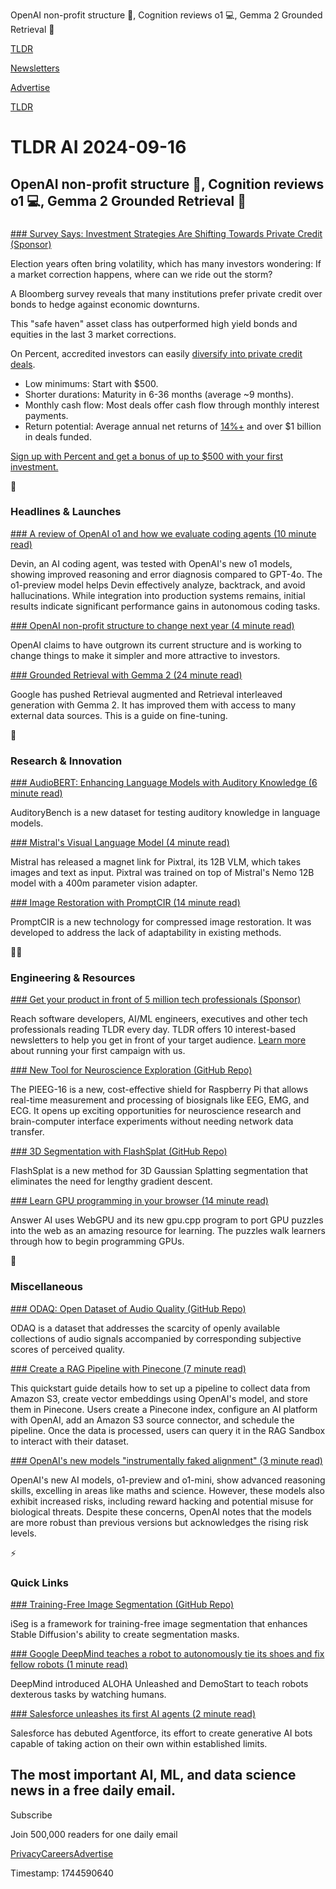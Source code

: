 OpenAI non-profit structure 📃, Cognition reviews o1 💻, Gemma 2 Grounded Retrieval 🤖

[TLDR](/)

[Newsletters](/newsletters)

[Advertise](https://advertise.tldr.tech/)

[TLDR](/)

# TLDR AI 2024-09-16

## OpenAI non-profit structure 📃, Cognition reviews o1 💻, Gemma 2 Grounded Retrieval 🤖

### 

[### Survey Says: Investment Strategies Are Shifting Towards Private Credit (Sponsor)](https://percent.com/?utm_source=tldr&amp;utm_medium=newsletter&amp;utm_campaign=sept2024&amp;utm_content=sept16)

Election years often bring volatility, which has many investors wondering: If a market correction happens, where can we ride out the storm?

A Bloomberg survey reveals that many institutions prefer private credit over bonds to hedge against economic downturns.

This "safe haven" asset class has outperformed high yield bonds and equities in the last 3 market corrections.

On Percent, accredited investors can easily [diversify into private credit deals](https://percent.com/?utm_source=tldr&utm_medium=newsletter&utm_campaign=sept2024&utm_content=sept16).

* Low minimums: Start with $500.
* Shorter durations: Maturity in 6-36 months (average ~9 months).
* Monthly cash flow: Most deals offer cash flow through monthly interest payments.
* Return potential: Average annual net returns of [14%+](https://percent.com/our-track-record-of-performance/?utm_source=tldr&utm_medium=newsletter&utm_campaign=sept2024&utm_content=sept16) and over $1 billion in deals funded.

[Sign up with Percent and get a bonus of up to $500 with your first investment.](https://percent.com/?utm_source=tldr&utm_medium=newsletter&utm_campaign=sept2024&utm_content=sept16)

🚀

### Headlines & Launches

[### A review of OpenAI o1 and how we evaluate coding agents (10 minute read)](https://www.cognition.ai/blog/evaluating-coding-agents?utm_source=tldrai)

Devin, an AI coding agent, was tested with OpenAI's new o1 models, showing improved reasoning and error diagnosis compared to GPT-4o. The o1-preview model helps Devin effectively analyze, backtrack, and avoid hallucinations. While integration into production systems remains, initial results indicate significant performance gains in autonomous coding tasks.

[### OpenAI non-profit structure to change next year (4 minute read)](https://fortune.com/2024/09/13/sam-altman-openai-non-profit-structure-change-next-year/?utm_source=tldrai)

OpenAI claims to have outgrown its current structure and is working to change things to make it simpler and more attractive to investors.

[### Grounded Retrieval with Gemma 2 (24 minute read)](https://research.google/blog/grounding-ai-in-reality-with-a-little-help-from-data-commons/?utm_source=tldrai)

Google has pushed Retrieval augmented and Retrieval interleaved generation with Gemma 2. It has improved them with access to many external data sources. This is a guide on fine-tuning.

🧠

### Research & Innovation

[### AudioBERT: Enhancing Language Models with Auditory Knowledge (6 minute read)](https://arxiv.org/abs/2409.08199v1?utm_source=tldrai)

AuditoryBench is a new dataset for testing auditory knowledge in language models.

[### Mistral's Visual Language Model (4 minute read)](https://github.com/mistralai/mistral-common/releases/tag/v1.4.0?utm_source=tldrai)

Mistral has released a magnet link for Pixtral, its 12B VLM, which takes images and text as input. Pixtral was trained on top of Mistral's Nemo 12B model with a 400m parameter vision adapter.

[### Image Restoration with PromptCIR (14 minute read)](https://arxiv.org/abs/2404.17433v1?utm_source=tldrai)

PromptCIR is a new technology for compressed image restoration. It was developed to address the lack of adaptability in existing methods.

👨‍💻

### Engineering & Resources

[### Get your product in front of 5 million tech professionals (Sponsor)](https://advertise.tldr.tech/?utm_source=tldrai&amp;utm_medium=newsletter&amp;utm_campaign=secondary09162024)

Reach software developers, AI/ML engineers, executives and other tech professionals reading TLDR every day. TLDR offers 10 interest-based newsletters to help you get in front of your target audience. [Learn more](https://advertise.tldr.tech/?utm_source=tldrai&utm_medium=newsletter&utm_campaign=secondary09162024) about running your first campaign with us.

[### New Tool for Neuroscience Exploration (GitHub Repo)](https://github.com/pieeg-club/PiEEG-16?utm_source=tldrai)

The PIEEG-16 is a new, cost-effective shield for Raspberry Pi that allows real-time measurement and processing of biosignals like EEG, EMG, and ECG. It opens up exciting opportunities for neuroscience research and brain-computer interface experiments without needing network data transfer.

[### 3D Segmentation with FlashSplat (GitHub Repo)](https://github.com/florinshen/flashsplat?utm_source=tldrai)

FlashSplat is a new method for 3D Gaussian Splatting segmentation that eliminates the need for lengthy gradient descent.

[### Learn GPU programming in your browser (14 minute read)](https://www.answer.ai/posts/2024-09-12-gpupuzzles.html?utm_source=tldrai)

Answer AI uses WebGPU and its new gpu.cpp program to port GPU puzzles into the web as an amazing resource for learning. The puzzles walk learners through how to begin programming GPUs.

🎁

### Miscellaneous

[### ODAQ: Open Dataset of Audio Quality (GitHub Repo)](https://github.com/fraunhofer-iis/odaq?utm_source=tldrai)

ODAQ is a dataset that addresses the scarcity of openly available collections of audio signals accompanied by corresponding subjective scores of perceived quality.

[### Create a RAG Pipeline with Pinecone (7 minute read)](https://docs.vectorize.io/tutorials-and-how-to-guides/pinecone-quickstart?utm_source=tldrai)

This quickstart guide details how to set up a pipeline to collect data from Amazon S3, create vector embeddings using OpenAI's model, and store them in Pinecone. Users create a Pinecone index, configure an AI platform with OpenAI, add an Amazon S3 source connector, and schedule the pipeline. Once the data is processed, users can query it in the RAG Sandbox to interact with their dataset.

[### OpenAI's new models "instrumentally faked alignment" (3 minute read)](https://www.transformernews.ai/p/openai-o1-alignment-faking?utm_source=tldrai)

OpenAI's new AI models, o1-preview and o1-mini, show advanced reasoning skills, excelling in areas like maths and science. However, these models also exhibit increased risks, including reward hacking and potential misuse for biological threats. Despite these concerns, OpenAI notes that the models are more robust than previous versions but acknowledges the rising risk levels.

⚡️

### Quick Links

[### Training-Free Image Segmentation (GitHub Repo)](https://github.com/linsun449/iseg.code?utm_source=tldrai)

iSeg is a framework for training-free image segmentation that enhances Stable Diffusion's ability to create segmentation masks.

[### Google DeepMind teaches a robot to autonomously tie its shoes and fix fellow robots (1 minute read)](https://techcrunch.com/2024/09/12/google-deepmind-teaches-a-robot-to-autonomously-tie-its-shoes-and-fix-fellow-robots/?utm_source=tldrai)

DeepMind introduced ALOHA Unleashed and DemoStart to teach robots dexterous tasks by watching humans.

[### Salesforce unleashes its first AI agents (2 minute read)](https://www.axios.com/2024/09/12/salesforce-ai-agents-atlas-reasoning?utm_source=tldrai)

Salesforce has debuted Agentforce, its effort to create generative AI bots capable of taking action on their own within established limits.

## The most important AI, ML, and data science news in a free daily email.

Subscribe

Join 500,000 readers for one daily email

[Privacy](/privacy)[Careers](https://jobs.ashbyhq.com/tldr.tech)[Advertise](/ai/advertise)

Timestamp: 1744590640